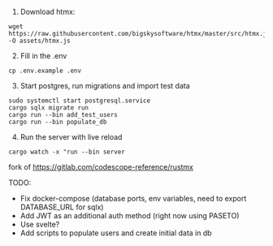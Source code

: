 1. Download htmx:
```
wget https://raw.githubusercontent.com/bigskysoftware/htmx/master/src/htmx.js -O assets/htmx.js
```

2. Fill in the .env
```
cp .env.example .env
```

3. Start postgres, run migrations and import test data
```
sudo systemctl start postgresql.service
cargo sqlx migrate run
cargo run --bin add_test_users
cargo run --bin populate_db
```

4. Run the server with live reload
```
cargo watch -x "run --bin server
```


fork of https://gitlab.com/codescope-reference/rustmx

TODO:
- Fix docker-compose (database ports, env variables, need to export DATABASE_URL for sqlx)
- Add JWT as an additional auth method (right now using PASETO)
- Use svelte?
- Add scripts to populate users and create initial data in db

